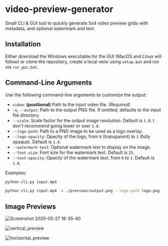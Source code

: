 # video-preview-generator
Small CLI & GUI tool to quickly generate 5x4 video preview grids with metadata, and optional watermark and text.

## Installation

Either download the Windows executable for the GUI (MacOS and Linux will follow) or clone the repository, create a local venv using `setup.bat` and run via `run_gui.bat`.

## Command-Line Arguments

Use the following command-line arguments to customize the output:

- `video`: **(positional)** Path to the input video file. *(Required)*
- `-o`, `--output`: Path to the output PNG file. If omitted, defaults to the input file directory.
- `--scale`: Scale factor for the output image resolution. Default is `1.0`. I don't recommend going lower or over `2.0`.
- `--logo-path`: Path to a PNG image to be used as a logo overlay.
- `--logo-opacity`: Opacity of the logo, from `0` (transparent) to `1` (fully opaque). Default is `1.0`.
- `--watermark-text`: Optional watermark text to display on the image.
- `--font-size`: Font size for the watermark text. Default is `25`.
- `--text-opacity`: Opacity of the watermark text, from `0` to `1`. Default is `1.0`.

Examples:
```bash
python cli.py input.mp4
```
```bash
python cli.py input.mp4 -o ./previews/output.png --logo-path logo.png --watermark-text "Sample" --font-size 50 --text-opacity 0.5
```


## Image Previews
![Screenshot 2025-05-27 18-35-40](https://github.com/user-attachments/assets/65c62cc6-075a-4997-9599-d7e50f00a3f7)

![vertical_preview](https://github.com/user-attachments/assets/f2dcc8d3-f28a-4ef9-a7ea-5d1db9e5d3bf)

![horizontal_preview](https://github.com/user-attachments/assets/f4aee5c2-08bb-4a60-977e-6306f89fff99)
